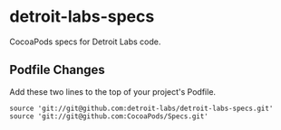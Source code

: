 detroit-labs-specs
==================

CocoaPods specs for Detroit Labs code.

## Podfile Changes

Add these two lines to the top of your project's Podfile.

```objc
source 'git://git@github.com:detroit-labs/detroit-labs-specs.git'
source 'git://git@github.com:CocoaPods/Specs.git'
```
